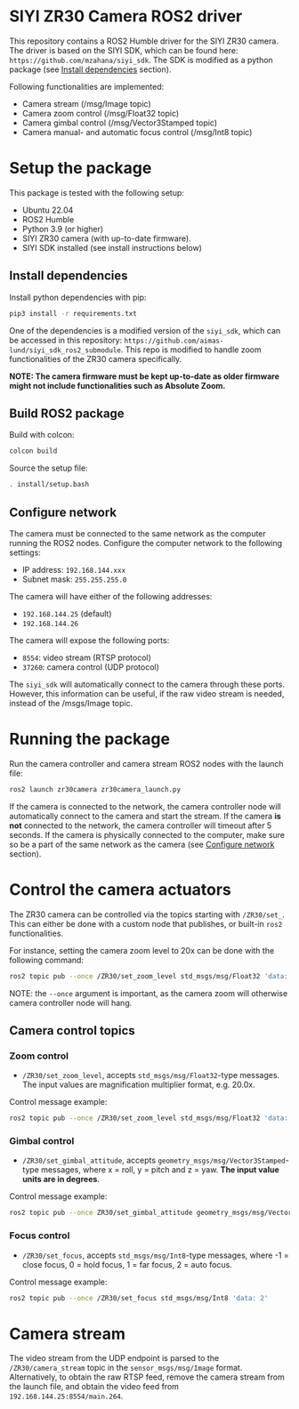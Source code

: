 # SIYI ZR30 Camera ROS2 driver
This repository contains a ROS2 Humble driver for the SIYI ZR30 camera. The driver is based on the SIYI SDK, which can be found here: ```https://github.com/mzahana/siyi_sdk```. The SDK is modified as a python package (see [Install dependencies](#install-dependencies) section).

Following functionalities are implemented:
- Camera stream (/msg/Image topic)
- Camera zoom control (/msg/Float32 topic)
- Camera gimbal control (/msg/Vector3Stamped topic)
- Camera manual- and automatic focus control (/msg/Int8 topic)

# Setup the package
This package is tested with the following setup:
- Ubuntu 22.04
- ROS2 Humble
- Python 3.9 (or higher)
- SIYI ZR30 camera (with up-to-date firmware).
- SIYI SDK installed (see install instructions below)

## Install dependencies

Install python dependencies with pip:
```bash
pip3 install -r requirements.txt
```

One of the dependencies is a modified version of the ```siyi_sdk```, which can be accessed in this repository:
```https://github.com/aimas-lund/siyi_sdk_ros2_submodule```. This repo is modified to handle zoom functionalities of the ZR30 camera specifically.

<b>NOTE: The camera firmware must be kept up-to-date as older firmware might not include functionalities such as Absolute Zoom.</b>


## Build ROS2 package

Build with colcon:
```bash
colcon build
```

Source the setup file:
```bash
. install/setup.bash
```

## Configure network
The camera must be connected to the same network as the computer running the ROS2 nodes. Configure the computer network to the following settings:
- IP address: ```192.168.144.xxx```
- Subnet mask: ```255.255.255.0```

The camera will have either of the following addresses:
- ```192.168.144.25``` (default)
- ```192.168.144.26```

The camera will expose the following ports:
- ```8554```: video stream (RTSP protocol)
- ```37260```: camera control (UDP protocol)

The ```siyi_sdk``` will automatically connect to the camera through these ports. However, this information can be useful, if the raw video stream is needed, instead of the /msgs/Image topic.

# Running the package
Run the camera controller and camera stream ROS2 nodes with the launch file:
```bash
ros2 launch zr30camera zr30camera_launch.py
```

If the camera is connected to the network, the camera controller node will automatically connect to the camera and start the stream. If the camera <b>is not</b> connected to the network, the camera controller will timeout after 5 seconds. If the camera is physically connected to the computer, make sure so be a part of the same network as the camera (see [Configure network](#configure-network) section).

# Control the camera actuators
The ZR30 camera can be controlled via the topics starting with ```/ZR30/set_```. This can either be done with a custom node that publishes, or built-in ```ros2``` functionalities.

For instance, setting the camera zoom level to 20x can be done with the following command:

```bash
ros2 topic pub --once /ZR30/set_zoom_level std_msgs/msg/Float32 'data: 20.0'
```

NOTE: the ```--once``` argument is important, as the camera zoom will otherwise camera controller node will hang.

## Camera control topics

### Zoom control

- ```/ZR30/set_zoom_level```, accepts ```std_msgs/msg/Float32```-type messages. The input values are magnification multiplier format, e.g. 20.0x.

Control message example:

```bash
ros2 topic pub --once /ZR30/set_zoom_level std_msgs/msg/Float32 'data: 20.0'
```

### Gimbal control

- ```/ZR30/set_gimbal_attitude```, accepts ```geometry_msgs/msg/Vector3Stamped```-type messages, where x = roll, y = pitch and z = yaw. <b>The input value units are in degrees</b>.

Control message example:
```bash
ros2 topic pub --once ZR30/set_gimbal_attitude geometry_msgs/msg/Vector3Stamped "{header: {stamp: {sec: 0, nanosec: 0}, frame_id: 'base'}, vector: {x: 0.0, y: 0.0, z: 0.0}}"
```

### Focus control

- ```/ZR30/set_focus```, accepts ```std_msgs/msg/Int8```-type messages, where -1 = close focus, 0 = hold focus, 1 = far focus, 2 = auto focus.

Control message example:
```bash
ros2 topic pub --once /ZR30/set_focus std_msgs/msg/Int8 'data: 2'
```


# Camera stream
The video stream from the UDP endpoint is parsed to the ```/ZR30/camera_stream``` topic in the ```sensor_msgs/msg/Image``` format.
Alternatively, to obtain the raw RTSP feed, remove the camera stream from the launch file, and obtain the video feed from ```192.168.144.25:8554/main.264```.
